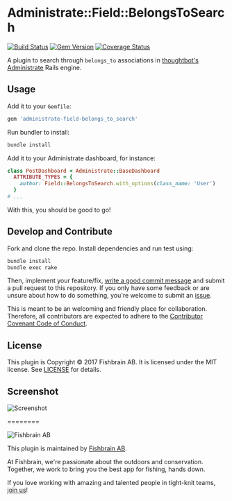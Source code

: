 # Administrate::Field::BelongsToSearch

[![Build Status](https://travis-ci.org/fishbrain/administrate-field-belongs_to_search.svg?branch=master)](https://travis-ci.org/fishbrain/administrate-field-belongs_to_search)
[![Gem Version](https://badge.fury.io/rb/administrate-field-belongs_to_search.svg)](https://badge.fury.io/rb/administrate-field-belongs_to_search)
[![Coverage Status](https://coveralls.io/repos/github/fishbrain/administrate-field-belongs_to_search/badge.svg?branch=master)](https://coveralls.io/github/fishbrain/administrate-field-belongs_to_search?branch=master)

A plugin to search through `belongs_to` associations in [thoughtbot's Administrate](https://github.com/thoughtbot/administrate) Rails engine.

## Usage

Add it to your `Gemfile`:

```ruby
gem 'administrate-field-belongs_to_search'
```

Run bundler to install:

```sh
bundle install
```

Add it to your Administrate dashboard, for instance:

```ruby
class PostDashboard < Administrate::BaseDashboard
  ATTRIBUTE_TYPES = {
    author: Field::BelongsToSearch.with_options(class_name: 'User')
  }
# ...
```

With this, you should be good to go!

## Develop and Contribute

Fork and clone the repo. Install dependencies and run test using:

```sh
bundle install
bundle exec rake
```

Then, implement your feature/fix, [write a good commit message](http://tbaggery.com/2008/04/19/a-note-about-git-commit-messages.html)
and submit a pull request to this repository. If you only have some feedback or are unsure about how to do something, you're welcome to
submit an [issue](https://github.com/fishbrain/administrate-field-belongs_to_search/issues/new).

This is meant to be an welcoming and friendly place for collaboration. Therefore, all contributors are expected to adhere to the [Contributor Covenant Code of Conduct](CODE_OF_CONDUCT.md).

## License

This plugin is Copyright © 2017 Fishbrain AB. It is licensed under the MIT license. See [LICENSE](LICENSE) for details.

## Screenshot

![Screenshot](http://i.imgur.com/4GlEJ6O.png)

========

![Fishbrain AB](http://i.imgur.com/wOMiqE8.png)

This plugin is maintained by [Fishbrain AB](https://fishbrain.com).

At Fishbrain, we're passionate about the outdoors and conservation. Together, we work to bring you the best app for fishing, hands down.

If you love working with amazing and talented people in tight-knit teams, [join us](https://fishbrain.com/jobs/)!
